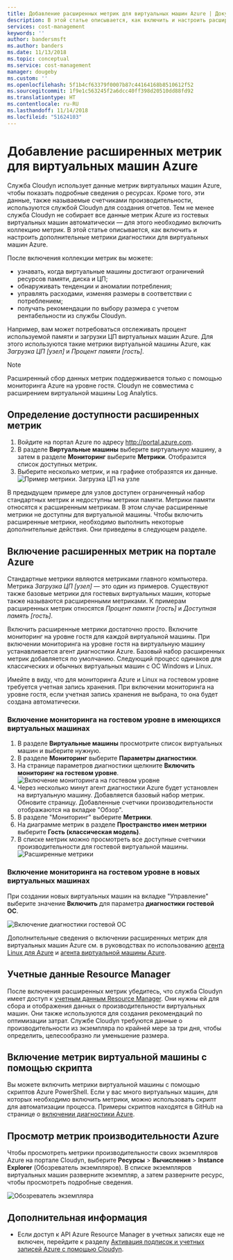 ```yaml
---
title: Добавление расширенных метрик для виртуальных машин Azure | Документация Майкрософт
description: В этой статье описывается, как включить и настроить расширенные метрики диагностики для виртуальных машин Azure.
services: cost-management
keywords: ''
author: bandersmsft
ms.author: banders
ms.date: 11/13/2018
ms.topic: conceptual
ms.service: cost-management
manager: dougeby
ms.custom: ''
ms.openlocfilehash: 5f1b4cf63379f0007b87c44164168b8510612f52
ms.sourcegitcommit: 1f9e1c563245f2a6dcc40ff398d20510dd88fd92
ms.translationtype: HT
ms.contentlocale: ru-RU
ms.lasthandoff: 11/14/2018
ms.locfileid: "51624103"
---
```

# <a name="add-extended-metrics-for-azure-virtual-machines"></a>Добавление расширенных метрик для виртуальных машин Azure

Служба Cloudyn использует данные метрик виртуальных машин Azure, чтобы показать подробные сведения о ресурсах. Кроме того, эти данные, также называемые счетчиками производительности, используются службой Cloudyn для создания отчетов. Тем не менее служба Cloudyn не собирает все данные метрик Azure из гостевых виртуальных машин автоматически — для этого необходимо включить коллекцию метрик. В этой статье описывается, как включить и настроить дополнительные метрики диагностики для виртуальных машин Azure.

После включения коллекции метрик вы можете:

- узнавать, когда виртуальные машины достигают ограничений ресурсов памяти, диска и ЦП;
- обнаруживать тенденции и аномалии потребления;
- управлять расходами, изменяя размеры в соответствии с потреблением;
- получать рекомендации по выбору размера с учетом рентабельности из службы Cloudyn.

Например, вам может потребоваться отслеживать процент используемой памяти и загрузки ЦП виртуальных машин Azure. Для этого используются такие метрики виртуальной машины Azure, как _Загрузка ЦП [узел]_ и _Процент памяти [гость]_.

> [!NOTE]
> Расширенный сбор данных метрик поддерживается только с помощью мониторинга Azure на уровне гостя. Cloudyn не совместима с расширением виртуальной машины Log Analytics.

## <a name="determine-whether-extended-metrics-are-enabled"></a>Определение доступности расширенных метрик

1. Войдите на портал Azure по адресу http://portal.azure.com.
2. В разделе **Виртуальные машины** выберите виртуальную машину, а затем в разделе **Мониторинг** выберите **Метрики**. Отобразится список доступных метрик.
3. Выберите несколько метрик, и на графике отобразятся их данные.  
    ![Пример метрики. Загрузка ЦП на узле](./media/azure-vm-extended-metrics/metric01.png)

В предыдущем примере для узлов доступен ограниченный набор стандартных метрик и недоступны метрики памяти. Метрики памяти относятся к расширенным метрикам. В этом случае расширенные метрики не доступны для виртуальной машины. Чтобы включить расширенные метрики, необходимо выполнить некоторые дополнительные действия. Они приведены в следующем разделе.

## <a name="enable-extended-metrics-in-the-azure-portal"></a>Включение расширенных метрик на портале Azure

Стандартные метрики являются метриками главного компьютера. Метрика _Загрузка ЦП [узел]_ — это один из примеров. Существуют также базовые метрики для гостевых виртуальных машин, которые также называются расширенными метриками. К примерам расширенных метрик относятся _Процент памяти [гость]_ и _Доступная память [гость]_.

Включить расширенные метрики достаточно просто. Включите мониторинг на уровне гостя для каждой виртуальной машины. При включении мониторинга на уровне гостя на виртуальную машину устанавливается агент диагностики Azure. Базовый набор расширенных метрик добавляется по умолчанию. Следующий процесс одинаков для классических и обычных виртуальных машин с ОС Windows и Linux.

Имейте в виду, что для мониторинга Azure и Linux на гостевом уровне требуется учетная запись хранения. При включении мониторинга на уровне гостя, если учетная запись хранения не выбрана, то она будет создана автоматически.

### <a name="enable-guest-level-monitoring-on-existing-vms"></a>Включение мониторинга на гостевом уровне в имеющихся виртуальных машинах

1. В разделе **Виртуальные машины** просмотрите список виртуальных машин и выберите нужную.
2. В разделе **Мониторинг** выберите **Параметры диагностики**.
3. На странице параметров диагностики щелкните **Включить мониторинг на гостевом уровне**.  
    ![Включение мониторинга на гостевом уровне](./media/azure-vm-extended-metrics/enable-guest-monitoring.png)
4. Через несколько минут агент диагностики Azure будет установлен на виртуальную машину. Добавляется базовый набор метрик. Обновите страницу. Добавленные счетчики производительности отображаются на вкладке "Обзор".
5. В разделе "Мониторинг" выберите **Метрики**.
6. На диаграмме метрик в разделе **Пространство имен метрики** выберите **Гость (классическая модель)**.
7. В списке метрик можно просмотреть все доступные счетчики производительности для гостевой виртуальной машины.  
    ![Расширенные метрики](./media/azure-vm-extended-metrics/extended-metrics.png)

### <a name="enable-guest-level-monitoring-on-new-vms"></a>Включение мониторинга на гостевом уровне в новых виртуальных машинах

При создании новых виртуальных машин на вкладке "Управление" выберите значение **Включить** для параметра **диагностики гостевой ОС**.

![Включение диагностики гостевой ОС](./media/azure-vm-extended-metrics/new-enable-diag.png)

Дополнительные сведения о включении расширенных метрик для виртуальных машин Azure см. в руководствах по использованию [агента Linux для Azure](../virtual-machines/extensions/agent-linux.md) и [агента виртуальной машины Azure](../virtual-machines/extensions/agent-windows.md).

## <a name="resource-manager-credentials"></a>Учетные данные Resource Manager

После включения расширенных метрик убедитесь, что служба Cloudyn имеет доступ к [учетным данным Resource Manager](activate-subs-accounts.md). Они нужны ей для сбора и отображения данных о производительности виртуальных машин. Они также используются для создания рекомендаций по оптимизации затрат. Службе Cloudyn требуются данные о производительности из экземпляра по крайней мере за три дня, чтобы определить, целесообразно ли уменьшение размера.

## <a name="enable-vm-metrics-with-a-script"></a>Включение метрик виртуальной машины с помощью скрипта

Вы можете включить метрики виртуальной машины с помощью скриптов Azure PowerShell. Если у вас много виртуальных машин, для которых необходимо включить метрики, можно использовать скрипт для автоматизации процесса. Примеры скриптов находятся в GitHub на странице о [включении диагностики Azure](https://github.com/Cloudyn/azure-enable-diagnostics).

## <a name="view-azure-performance-metrics"></a>Просмотр метрик производительности Azure

Чтобы просмотреть метрики производительности своих экземпляров Azure на портале Cloudyn, выберите **Ресурсы** > **Вычисления** > **Instance Explorer** (Обозреватель экземпляров). В списке экземпляров виртуальных машин разверните экземпляр, а затем разверните ресурс, чтобы просмотреть подробные сведения.

![Обозреватель экземпляра](./media/azure-vm-extended-metrics/instance-explorer.png)

## <a name="next-steps"></a>Дополнительная информация

- Если доступ к API Azure Resource Manager в учетных записях еще не включен, перейдите к разделу [Активация подписок и учетных записей Azure с помощью Cloudyn](activate-subs-accounts.md).
